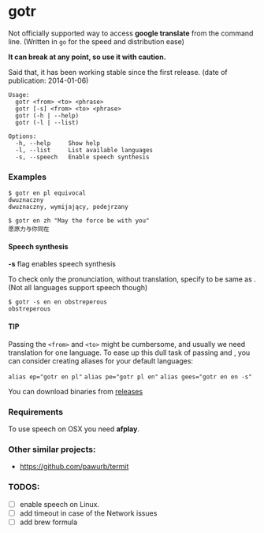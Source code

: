 # gotr

Not officially supported way to access **google translate** from the command line. (Written in `go` for the speed and distribution ease)

**It can break at any point, so use it with caution.**

Said that, it has been working stable since the first release. (date of publication: 2014-01-06)


```
Usage:
  gotr <from> <to> <phrase>
  gotr [-s] <from> <to> <phrase>
  gotr (-h | --help)
  gotr (-l | --list)

Options:
  -h, --help     Show help
  -l, --list     List available languages
  -s, --speech   Enable speech synthesis
```

### Examples

```
$ gotr en pl equivocal
dwuznaczny
dwuznaczny, wymijający, podejrzany
```

```
$ gotr en zh "May the force be with you"
愿原力与你同在
```

#### Speech synthesis

**-s** flag enables speech synthesis

To check only the pronunciation, without translation, specify <to> to be same as <from>.
(Not all languages support speech though)

```
$ gotr -s en en obstreperous
obstreperous
```

#### TIP

Passing the `<from>` and `<to>` might be cumbersome, and usually we need translation for one language.
To ease up this dull task of passing <from> and <to>, you can consider creating aliases for your default languages:

`alias ep="gotr en pl"`
`alias pe="gotr pl en"`
`alias gees="gotr en en -s"`

You can download binaries from [releases](https://github.com/sparrovv/gotr/releases)

### Requirements

To use speech on OSX you need **afplay**.

### Other similar projects:

- https://github.com/pawurb/termit

### TODOS:

- [ ] enable speech on Linux.
- [ ] add timeout in case of the Network issues
- [ ] add brew formula
